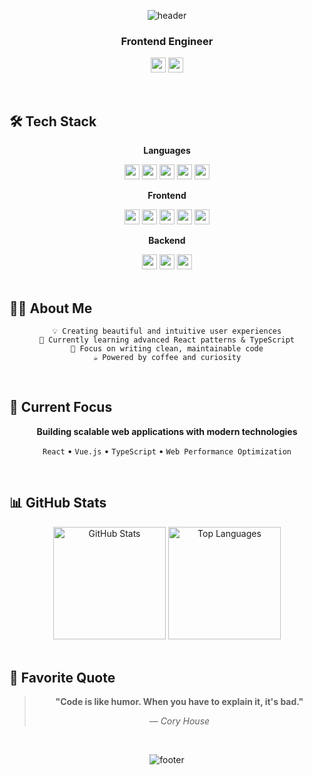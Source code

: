<div align="center">

![header](https://capsule-render.vercel.app/api?type=waving&color=0:E8B4B4,50:C5A3FF,100:A8D8FF&height=200&section=header&text=Donghee%20Yun&fontSize=70&fontColor=ffffff&animation=fadeIn&fontAlignY=40)

### Frontend Engineer

<a href="mailto:dyun022@gmail.com"><img src="https://img.shields.io/badge/dyun022@gmail.com-EA4335?style=plastic&logo=gmail&logoColor=white" height="24"/></a>
<a href="https://canyon-peace-e42.notion.site/d5fb740f1b39436c8b4f07cfaa5bb75c"><img src="https://img.shields.io/badge/Portfolio-000000?style=plastic&logo=notion&logoColor=white" height="24"/></a>

</div>

<br>

## 🛠️ Tech Stack

<div align="center">

**Languages**

<img src="https://img.shields.io/badge/JavaScript-F7DF1E?style=plastic&logo=JavaScript&logoColor=black" height="24"/>
<img src="https://img.shields.io/badge/TypeScript-3178C6?style=plastic&logo=TypeScript&logoColor=white" height="24"/>
<img src="https://img.shields.io/badge/Python-3776AB?style=plastic&logo=Python&logoColor=white" height="24"/>
<img src="https://img.shields.io/badge/C-A8B9CC?style=plastic&logo=C&logoColor=white" height="24"/>
<img src="https://img.shields.io/badge/C++-00599C?style=plastic&logo=cplusplus&logoColor=white" height="24"/>

**Frontend**

<img src="https://img.shields.io/badge/React-61DAFB?style=plastic&logo=React&logoColor=black" height="24"/>
<img src="https://img.shields.io/badge/Next.js-000000?style=plastic&logo=Next.js&logoColor=white" height="24"/>
<img src="https://img.shields.io/badge/Vue.js-4FC08D?style=plastic&logo=Vue.js&logoColor=white" height="24"/>
<img src="https://img.shields.io/badge/HTML5-E34F26?style=plastic&logo=HTML5&logoColor=white" height="24"/>
<img src="https://img.shields.io/badge/CSS3-1572B6?style=plastic&logo=CSS3&logoColor=white" height="24"/>

**Backend**

<img src="https://img.shields.io/badge/Node.js-339933?style=plastic&logo=Node.js&logoColor=white" height="24"/>
<img src="https://img.shields.io/badge/NestJS-E0234E?style=plastic&logo=NestJS&logoColor=white" height="24"/>
<img src="https://img.shields.io/badge/Django-092E20?style=plastic&logo=Django&logoColor=white" height="24"/>

</div>

<br>

## 👨‍💻 About Me

<div align="center">

```
💡 Creating beautiful and intuitive user experiences
🌱 Currently learning advanced React patterns & TypeScript
🎯 Focus on writing clean, maintainable code
☕ Powered by coffee and curiosity
```

</div>

<br>

## 🎯 Current Focus

<div align="center">

**Building scalable web applications with modern technologies**

`React` • `Vue.js` • `TypeScript` • `Web Performance Optimization`

</div>

<br>

## 📊 GitHub Stats

<div align="center">

<img src="https://github-readme-stats.vercel.app/api?username=ymaru02&show_icons=true&theme=radical&hide_border=false&bg_color=0D1117&title_color=C5A3FF&text_color=ffffff&icon_color=C5A3FF&border_color=C5A3FF&border_radius=20" alt="GitHub Stats" height="180"/>

<img src="https://github-readme-stats.vercel.app/api/top-langs/?username=ymaru02&layout=compact&theme=radical&hide_border=false&bg_color=0D1117&title_color=C5A3FF&text_color=ffffff&border_color=C5A3FF&border_radius=20" alt="Top Languages" height="180"/>

</div>

<br>

## 💭 Favorite Quote

<div align="center">

> **"Code is like humor. When you have to explain it, it's bad."**
>
> *— Cory House*

</div>

<br>

<div align="center">

![footer](https://capsule-render.vercel.app/api?type=waving&color=0:E8B4B4,50:C5A3FF,100:A8D8FF&height=120&section=footer)

</div>
